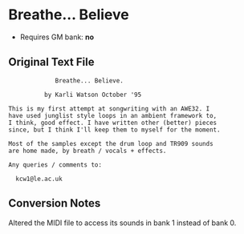 # Breathe… Believe

* Requires GM bank: **no**

## Original Text File
```
             Breathe... Believe.

          by Karli Watson October '95

This is my first attempt at songwriting with an AWE32. I
have used junglist style loops in an ambient framework to,
I think, good effect. I have written other (better) pieces 
since, but I think I'll keep them to myself for the moment.

Most of the samples except the drum loop and TR909 sounds 
are home made, by breath / vocals + effects.

Any queries / comments to:

  kcw1@le.ac.uk
```
## Conversion Notes

Altered the MIDI file to access its sounds in bank 1 instead of bank 0.
